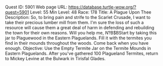 Quest ID: 5901
Web page URL: https://database.turtle-wow.org/?quest=5901
Level: 55
Min Level: 48
Race: 178
Title: A Plague Upon Thee
Description: So, to bring pain and strife to the Scarlet Crusade, I want to take their precious lumber mill from them. I'm sure the loss of such a resource will cause them a great deal of harm in defending and rebuilding the town for their own reasons. Will you help me, $N?$B$BStart by taking this jar to Plaguewood in the Eastern Plaguelands. Fill it with the termites you find in their mounds throughout the woods. Come back when you have enough.
Objective: Use the Empty Termite Jar on the Termite Mounds in Eastern Plaguelands. After you've gathered 100 Plagueland Termites, return to Mickey Levine at the Bulwark in Tirisfal Glades.
